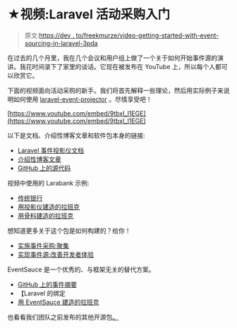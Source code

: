 # ★视频:Laravel 活动采购入门

> 原文:[https://dev . to/freekmurze/video-getting-started-with-event-sourcing-in-laravel-3pda](https://dev.to/freekmurze/video-getting-started-with-event-sourcing-in-laravel-3pda)

在过去的几个月里，我在几个会议和用户组上做了一个关于如何开始事件源的演讲。我花时间录下了家里的谈话。它现在被发布在 YouTube 上，所以每个人都可以欣赏它。

下面的视频面向活动采购的新手。我们将首先解释一些理论，然后用实际例子来说明如何使用 [laravel-event-projector](https://docs.spatie.be/laravel-event-projector/v2/introduction) 。尽情享受吧！

[https://www.youtube.com/embed/9tbxl_I1EGE](https://www.youtube.com/embed/9tbxl_I1EGE)

以下是文档、介绍性博客文章和软件包本身的链接:

*   [Laravel 事件投影仪文档](https://docs.spatie.be/laravel-event-projector/v2/introduction)
*   [介绍性博客文章](https://freek.dev/laravel-event-projector-v2-has-been-released)
*   [GitHub 上的源代码](https://github.com/spatie/laravel-event-projector)

视频中使用的 Larabank 示例:

*   [传统银行](https://github.com/spatie/larabank-traditional)
*   [用投影仪建造的拉班克](https://github.com/spatie/larabank-event-projector)
*   [用骨料建造的拉班克](https://github.com/spatie/larabank-event-projector-aggregates)

想知道更多关于这个包是如何构建的？给你！

*   [实施事件采购:聚集](https://freek.dev/implementing-event-sourcing-aggregates)
*   [实现事件源:改善开发者体验](https://freek.dev/implementing-event-sourcing-improving-the-developer-experience)

EventSauce 是一个优秀的、与框架无关的替代方案。

*   [GitHub 上的事件摘要](https://github.com/eventsaucephp/eventsauce)
*   【Laravel 的绑定
*   [用 EventSauce 建造的拉班克](https://github.com/spatie/larabank-eventsauce)

也看看我们团队之前发布的其他开源包[。](https://spatie.be/open-source)